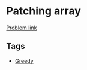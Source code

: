 # Patching array

[Problem link](https://leetcode.com/problems/patching-array)

## Tags

* [Greedy](/README.md#Greedy)
